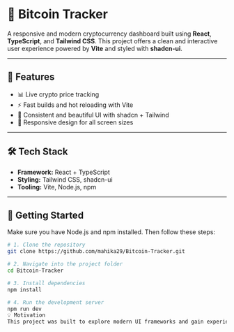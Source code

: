 # 🎨 Bitcoin Tracker

A responsive and modern cryptocurrency dashboard built using **React**, **TypeScript**, and **Tailwind CSS**. This project offers a clean and interactive user experience powered by **Vite** and styled with **shadcn-ui**.

---

## 🚀 Features

- 📊 Live crypto price tracking
- ⚡ Fast builds and hot reloading with Vite
- 🎨 Consistent and beautiful UI with shadcn + Tailwind
- 📱 Responsive design for all screen sizes

---

## 🛠️ Tech Stack

- **Framework:** React + TypeScript
- **Styling:** Tailwind CSS, shadcn-ui
- **Tooling:** Vite, Node.js, npm

---

## 📁 Getting Started

Make sure you have Node.js and npm installed. Then follow these steps:

```bash
# 1. Clone the repository
git clone https://github.com/mahika29/Bitcoin-Tracker.git

# 2. Navigate into the project folder
cd Bitcoin-Tracker

# 3. Install dependencies
npm install

# 4. Run the development server
npm run dev
💡 Motivation
This project was built to explore modern UI frameworks and gain experience working with Vite and component libraries like shadcn-ui. It also demonstrates best practices in organizing a scalable and performant React application.

